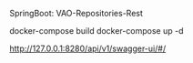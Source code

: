 SpringBoot: VAO-Repositories-Rest

docker-compose build
docker-compose up -d

http://127.0.0.1:8280/api/v1/swagger-ui/#/